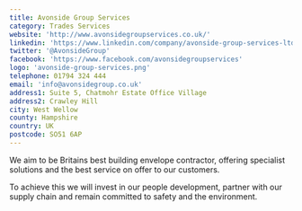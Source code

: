 ```yaml
---
title: Avonside Group Services
category: Trades Services
website: 'http://www.avonsidegroupservices.co.uk/'
linkedin: 'https://www.linkedin.com/company/avonside-group-services-ltd'
twitter: '@AvonsideGroup'
facebook: 'https://www.facebook.com/avonsidegroupservices'
logo: 'avonside-group-services.png'
telephone: 01794 324 444
email: 'info@avonsidegroup.co.uk'
address1: Suite 5, Chatmohr Estate Office Village
address2: Crawley Hill
city: West Wellow
county: Hampshire
country: UK
postcode: SO51 6AP
---
```

We aim to be Britains best building envelope contractor, offering specialist solutions and the best service on offer to our customers.

To achieve this we will invest in our people development, partner with our supply chain and remain committed to safety and the environment.

